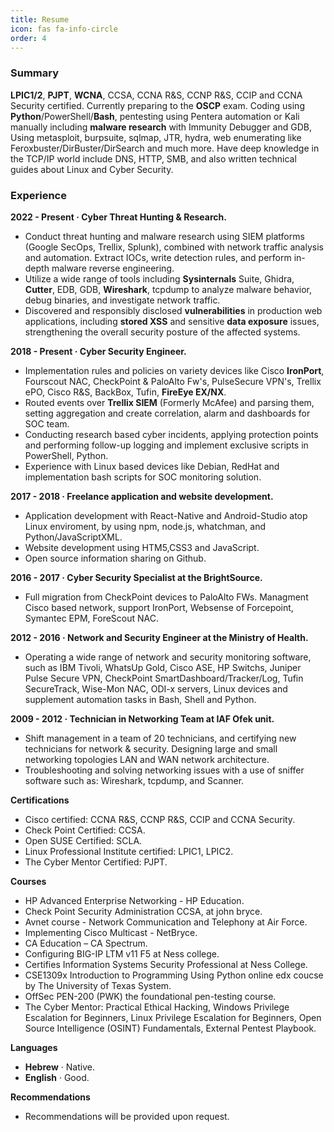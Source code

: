 ```yaml
---
title: Resume
icon: fas fa-info-circle
order: 4
---
```


### Summary

**LPIC1/2**, **PJPT**, **WCNA**, CCSA, CCNA R&S, CCNP R&S, CCIP and CCNA Security certified. Currently preparing to the **OSCP** exam. Coding using **Python**/PowerShell/**Bash**, pentesting using Pentera automation or Kali manually including **malware research** with Immunity Debugger and GDB, Using metasploit, burpsuite, sqlmap, JTR, hydra, web enumerating like Feroxbuster/DirBuster/DirSearch and much more. Have deep knowledge in the TCP/IP world include DNS, HTTP, SMB, and also written technical guides about Linux and Cyber Security.

### Experience

**2022 - Present · Cyber Threat Hunting & Research.**
- Conduct threat hunting and malware research using SIEM platforms (Google SecOps, Trellix, Splunk), combined with network traffic analysis and automation. Extract IOCs, write detection rules, and perform in-depth malware reverse engineering.
- Utilize a wide range of tools including **Sysinternals** Suite, Ghidra, **Cutter**, EDB, GDB, **Wireshark**, tcpdump to analyze malware behavior, debug binaries, and investigate network traffic.
- Discovered and responsibly disclosed **vulnerabilities** in production web applications, including **stored XSS** and sensitive **data exposure** issues, strengthening the overall security posture of the affected systems.

**2018 - Present · Cyber Security Engineer.**
- Implementation rules and policies on variety devices like Cisco **IronPort**, Fourscout NAC, CheckPoint & PaloAlto Fw's, PulseSecure VPN's, Trellix ePO, Cisco R&S, BackBox, Tufin, **FireEye EX/NX**.
- Routed events over **Trellix SIEM** (Formerly McAfee) and parsing them, setting aggregation and create correlation, alarm and dashboards for SOC team.
- Conducting research based cyber incidents, applying protection points and performing follow-up logging and implement exclusive scripts in PowerShell, Python.
- Experience with Linux based devices like Debian, RedHat and implementation bash scripts for SOC monitoring solution.

**2017 - 2018 · Freelance application and website development.**
- Application development with React-Native and Android-Studio atop Linux enviroment, by using npm, node.js, whatchman, and Python/JavaScriptXML.
- Website development using HTM5,CSS3 and JavaScript.
- Open source information sharing on Github.

**2016 - 2017 · Cyber Security Specialist at the BrightSource.**
- Full migration from CheckPoint devices to PaloAlto FWs. Managment Cisco based network, support IronPort, Websense of Forcepoint, Symantec EPM, ForeScout NAC.

**2012 - 2016 · Network and Security Engineer at the Ministry of Health.**
- Operating a wide range of network and security monitoring software, such as IBM Tivoli, WhatsUp Gold, Cisco ASE, HP Switchs, Juniper Pulse Secure VPN, CheckPoint SmartDashboard/Tracker/Log, Tufin SecureTrack, Wise-Mon
NAC, ODI-x servers, Linux devices and supplement automation tasks in Bash, Shell and Python.

**2009 - 2012 · Technician in Networking Team at IAF Ofek unit.**
- Shift management in a team of 20 technicians, and certifying new technicians for network & security. Designing large and small networking topologies LAN and WAN network architecture.
- Troubleshooting and solving networking issues with a use of sniffer software such as: Wireshark, tcpdump, and Scanner.

**Certifications**

- Cisco certified: CCNA R&S, CCNP R&S, CCIP and CCNA Security.
- Check Point Certified: CCSA.
- Open SUSE Certified: SCLA.
- Linux Professional Institute certified: LPIC1, LPIC2.
- The Cyber Mentor Certified: PJPT.

**Courses**

- HP Advanced Enterprise Networking - HP Education.
- Check Point Security Administration CCSA, at john bryce.
- Avnet course - Network Communication and Telephony at Air Force.
- Implementing Cisco Multicast - NetBryce.
- CA Education – CA Spectrum.
- Configuring BIG-IP LTM v11 F5 at Ness college.
- Certifies Information Systems Security Professional at Ness College.
- CSE1309x Introduction to Programming Using Python online edx coucse by The University of Texas System.
- OffSec PEN-200 (PWK) the foundational pen-testing course.
- The Cyber Mentor: Practical Ethical Hacking, Windows Privilege Escalation for Beginners, Linux Privilege Escalation for Beginners, Open Source Intelligence (OSINT) Fundamentals, External Pentest Playbook.

**Languages**

- **Hebrew** · Native.
- **English** · Good.

**Recommendations**

- Recommendations will be provided upon request.

